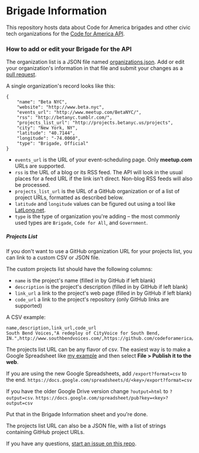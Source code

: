 # Brigade Information

This repository hosts data about Code for America brigades and other civic tech organizations for the [Code for America API](https://github.com/codeforamerica/cfapi/).

### How to add or edit your Brigade for the API

The organization list is a JSON file named [organizations.json](https://github.com/codeforamerica/brigade-information/blob/master/organizations.json). Add or edit your organization's information in that file and submit your changes as a [pull request](https://help.github.com/articles/using-pull-requests/).

A single organization's record looks like this:

```
{
    "name": "Beta NYC",
    "website": "http://www.beta.nyc",
    "events_url": "http://www.meetup.com/BetaNYC/",
    "rss": "http://betanyc.tumblr.com/",
    "projects_list_url": "http://projects.betanyc.us/projects",
    "city": "New York, NY",
    "latitude": "40.7144",
    "longitude": "-74.0060",
    "type": "Brigade, Official"
}
```

* `events_url` is the URL of your event-scheduling page. Only **meetup.com** URLs are supported.
* `rss` is the URL of a blog or its RSS feed. The API will look in the usual places for a feed URL if the link isn't direct. Non-blog RSS feeds will also be processed.
* `projects_list_url` is the URL of a GitHub organization or of a list of project URLs, formatted as described below.
* `latitude` and `longitude` values can be figured out using a tool like [LatLong.net](http://www.latlong.net/).
* `type` is the type of organization you're adding – the most commonly used types are `Brigade`, `Code for All`, and `Government`.

##### Projects List

If you don't want to use a GitHub organization URL for your projects list, you can link to a custom CSV or JSON file.

The custom projects list should have the following columns:

* `name` is the project's name (filled in by GitHub if left blank)
* `description` is the project's description (filled in by GitHub if left blank)
* `link_url` a link to the project's web page (filled in by GitHub if left blank)
* `code_url` a link to the project's repository (only GitHub links are supported)

A CSV example:
```
name,description,link_url,code_url
South Bend Voices,"A redeploy of CityVoice for South Bend, IN.",http://www.southbendvoices.com/,https://github.com/codeforamerica/cityvoice
```

The projects list URL can be any flavor of csv. The easiest way is to make a Google Spreadsheet like [my example](https://docs.google.com/spreadsheet/ccc?key=0ArHmv-6U1drqdDBzNXpSZkVzRDJUQnpOS0RJM0FDWGc&usp=sharing) and then select **File > Publish it to the web**.

If you are using the new Google Spreadsheets, add `/export?format=csv` to the end.
`https://docs.google.com/spreadsheets/d/<key>/export?format=csv`

If you have the older Google Drive version change `?output=html` to `?output=csv`.
`https://docs.google.com/spreadsheet/pub?key=<key>?output=csv`

Put that in the Brigade Information sheet and you're done.

The projects list URL can also be a JSON file, with a list of strings containing GitHub project URLs.

If you have any questions, [start an issue on this repo](https://github.com/codeforamerica/brigade-information/issues).

